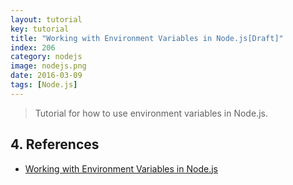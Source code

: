 ```yaml
---
layout: tutorial
key: tutorial
title: "Working with Environment Variables in Node.js[Draft]"
index: 206
category: nodejs
image: nodejs.png
date: 2016-03-09
tags: [Node.js]
---
```


> Tutorial for how to use environment variables in Node.js.


## 4. References
* [Working with Environment Variables in Node.js](https://www.twilio.com/blog/2017/08/working-with-environment-variables-in-node-js.html)
